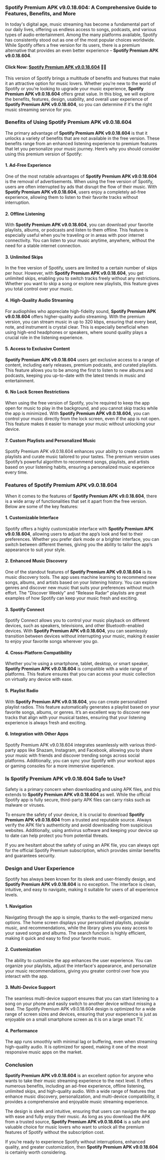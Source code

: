 ### **Spotify Premium APK v9.0.18.604: A Comprehensive Guide to Features, Benefits, and More**

In today's digital age, music streaming has become a fundamental part of our daily lives, offering us endless access to songs, podcasts, and various types of audio entertainment. Among the many platforms available, Spotify has consistently stood out as one of the most popular choices worldwide. While Spotify offers a free version for its users, there is a premium alternative that provides an even better experience – **Spotify Premium APK v9.0.18.604**.

#### Click Now: [Spotify Premium APK v9.0.18.604](https://bom.so/gIum5w) 📲📲

This version of Spotify brings a multitude of benefits and features that make it an attractive option for music lovers. Whether you’re new to the world of Spotify or you’re looking to upgrade your music experience, **Spotify Premium APK v9.0.18.604** offers great value. In this blog, we will explore the benefits, features, design, usability, and overall user experience of **Spotify Premium APK v9.0.18.604**, so you can determine if it's the right music streaming service for you.

### Benefits of Using **Spotify Premium APK v9.0.18.604**

The primary advantage of **Spotify Premium APK v9.0.18.604** is that it unlocks a variety of benefits that are not available in the free version. These benefits range from an enhanced listening experience to premium features that let you personalize your music journey. Here’s why you should consider using this premium version of Spotify:

#### 1. **Ad-Free Experience**
One of the most notable advantages of **Spotify Premium APK v9.0.18.604** is the removal of advertisements. When using the free version of Spotify, users are often interrupted by ads that disrupt the flow of their music. With **Spotify Premium APK v9.0.18.604**, users enjoy a completely ad-free experience, allowing them to listen to their favorite tracks without interruption.

#### 2. **Offline Listening**
With **Spotify Premium APK v9.0.18.604**, you can download your favorite playlists, albums, or podcasts and listen to them offline. This feature is especially useful when you’re traveling or in areas with poor internet connectivity. You can listen to your music anytime, anywhere, without the need for a stable internet connection.

#### 3. **Unlimited Skips**
In the free version of Spotify, users are limited to a certain number of skips per hour. However, with **Spotify Premium APK v9.0.18.604**, you get unlimited skips, enabling you to switch tracks freely without any restrictions. Whether you want to skip a song or explore new playlists, this feature gives you total control over your music.

#### 4. **High-Quality Audio Streaming**
For audiophiles who appreciate high-fidelity sound, **Spotify Premium APK v9.0.18.604** offers higher-quality audio streaming. With the premium version, you can stream music in up to 320 kbps, ensuring that every beat, note, and instrument is crystal clear. This is especially beneficial when using high-end headphones or speakers, where sound quality plays a crucial role in the listening experience.

#### 5. **Access to Exclusive Content**
**Spotify Premium APK v9.0.18.604** users get exclusive access to a range of content, including early releases, premium podcasts, and curated playlists. This feature allows you to be among the first to listen to new albums and podcasts, keeping you up-to-date with the latest trends in music and entertainment.

#### 6. **No Lock Screen Restrictions**
When using the free version of Spotify, you’re required to keep the app open for music to play in the background, and you cannot skip tracks while the app is minimized. With **Spotify Premium APK v9.0.18.604**, you can control your music directly from the lock screen, even if the app is not open. This feature makes it easier to manage your music without unlocking your device.

#### 7. **Custom Playlists and Personalized Music**
Spotify Premium APK v9.0.18.604 enhances your ability to create custom playlists and curate music tailored to your tastes. The premium version uses Spotify’s powerful algorithm to recommend songs, playlists, and artists based on your listening habits, ensuring a personalized music experience every time.

### Features of **Spotify Premium APK v9.0.18.604**

When it comes to the features of **Spotify Premium APK v9.0.18.604**, there is a wide array of functionalities that set it apart from the free version. Below are some of the key features:

#### 1. **Customizable Interface**
Spotify offers a highly customizable interface with **Spotify Premium APK v9.0.18.604**, allowing users to adjust the app’s look and feel to their preferences. Whether you prefer dark mode or a brighter interface, you can switch between different themes, giving you the ability to tailor the app’s appearance to suit your style.

#### 2. **Enhanced Music Discovery**
One of the standout features of **Spotify Premium APK v9.0.18.604** is its music discovery tools. The app uses machine learning to recommend new songs, albums, and artists based on your listening history. You can explore genres and discover new music that suits your preferences without much effort. The "Discover Weekly" and "Release Radar" playlists are great examples of how Spotify can keep your music fresh and exciting.

#### 3. **Spotify Connect**
Spotify Connect allows you to control your music playback on different devices, such as speakers, televisions, and other Bluetooth-enabled devices. With **Spotify Premium APK v9.0.18.604**, you can seamlessly transition between devices without interrupting your music, making it easier to enjoy your favorite songs wherever you go.

#### 4. **Cross-Platform Compatibility**
Whether you're using a smartphone, tablet, desktop, or smart speaker, **Spotify Premium APK v9.0.18.604** is compatible with a wide range of platforms. This feature ensures that you can access your music collection on virtually any device with ease.

#### 5. **Playlist Radio**
With **Spotify Premium APK v9.0.18.604**, you can create personalized playlist radios. This feature automatically generates a playlist based on your favorite songs, albums, or genres. It’s an excellent way to discover new tracks that align with your musical tastes, ensuring that your listening experience is always fresh and exciting.

#### 6. **Integration with Other Apps**
Spotify Premium APK v9.0.18.604 integrates seamlessly with various third-party apps like Shazam, Instagram, and Facebook, allowing you to share your music with friends and discover trending songs across social platforms. Additionally, you can sync your Spotify with your workout apps or gaming consoles for a more immersive experience.

### Is **Spotify Premium APK v9.0.18.604** Safe to Use?

Safety is a primary concern when downloading and using APK files, and this extends to **Spotify Premium APK v9.0.18.604** as well. While the official Spotify app is fully secure, third-party APK files can carry risks such as malware or viruses.

To ensure the safety of your device, it is crucial to download **Spotify Premium APK v9.0.18.604** from a trusted and reputable source. Always verify the APK file's authenticity and avoid downloading from suspicious websites. Additionally, using antivirus software and keeping your device up to date can help protect you from potential threats.

If you are hesitant about the safety of using an APK file, you can always opt for the official Spotify Premium subscription, which provides similar benefits and guarantees security.

### Design and User Experience

Spotify has always been known for its sleek and user-friendly design, and **Spotify Premium APK v9.0.18.604** is no exception. The interface is clean, intuitive, and easy to navigate, making it suitable for users of all experience levels.

#### 1. **Navigation**
Navigating through the app is simple, thanks to the well-organized menu options. The home screen displays your personalized playlists, popular music, and recommendations, while the library gives you easy access to your saved songs and albums. The search function is highly efficient, making it quick and easy to find your favorite music.

#### 2. **Customization**
The ability to customize the app enhances the user experience. You can organize your playlists, adjust the interface's appearance, and personalize your music recommendations, giving you greater control over how you interact with the app.

#### 3. **Multi-Device Support**
The seamless multi-device support ensures that you can start listening to a song on your phone and easily switch to another device without missing a beat. The Spotify Premium APK v9.0.18.604 design is optimized for a wide range of screen sizes and devices, ensuring that your experience is just as enjoyable on a small smartphone screen as it is on a large smart TV.

#### 4. **Performance**
The app runs smoothly with minimal lag or buffering, even when streaming high-quality audio. It is optimized for speed, making it one of the most responsive music apps on the market.

### Conclusion

**Spotify Premium APK v9.0.18.604** is an excellent option for anyone who wants to take their music streaming experience to the next level. It offers numerous benefits, including an ad-free experience, offline listening, unlimited skips, and high-quality audio. With a wide range of features that enhance music discovery, personalization, and multi-device compatibility, it provides a comprehensive and enjoyable music streaming experience.

The design is sleek and intuitive, ensuring that users can navigate the app with ease and fully enjoy their music. As long as you download the APK from a trusted source, **Spotify Premium APK v9.0.18.604** is a safe and valuable choice for music lovers who want to unlock all the premium features of Spotify without the subscription cost.

If you’re ready to experience Spotify without interruptions, enhanced quality, and greater customization, then **Spotify Premium APK v9.0.18.604** is certainly worth considering.
